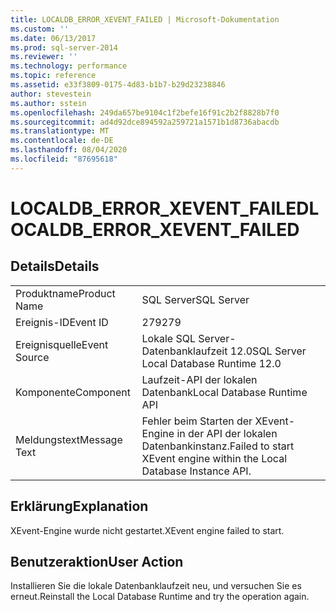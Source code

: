 ```yaml
---
title: LOCALDB_ERROR_XEVENT_FAILED | Microsoft-Dokumentation
ms.custom: ''
ms.date: 06/13/2017
ms.prod: sql-server-2014
ms.reviewer: ''
ms.technology: performance
ms.topic: reference
ms.assetid: e33f3809-0175-4d83-b1b7-b29d23238846
author: stevestein
ms.author: sstein
ms.openlocfilehash: 249da657be9104c1f2befe16f91c2b2f8828b7f0
ms.sourcegitcommit: ad4d92dce894592a259721a1571b1d8736abacdb
ms.translationtype: MT
ms.contentlocale: de-DE
ms.lasthandoff: 08/04/2020
ms.locfileid: "87695618"
---
```

# <a name="localdb_error_xevent_failed"></a><span data-ttu-id="e6506-102">LOCALDB_ERROR_XEVENT_FAILED</span><span class="sxs-lookup"><span data-stu-id="e6506-102">LOCALDB_ERROR_XEVENT_FAILED</span></span>
    
## <a name="details"></a><span data-ttu-id="e6506-103">Details</span><span class="sxs-lookup"><span data-stu-id="e6506-103">Details</span></span>  
  
|||  
|-|-|  
|<span data-ttu-id="e6506-104">Produktname</span><span class="sxs-lookup"><span data-stu-id="e6506-104">Product Name</span></span>|<span data-ttu-id="e6506-105">SQL Server</span><span class="sxs-lookup"><span data-stu-id="e6506-105">SQL Server</span></span>|  
|<span data-ttu-id="e6506-106">Ereignis-ID</span><span class="sxs-lookup"><span data-stu-id="e6506-106">Event ID</span></span>|<span data-ttu-id="e6506-107">279</span><span class="sxs-lookup"><span data-stu-id="e6506-107">279</span></span>|  
|<span data-ttu-id="e6506-108">Ereignisquelle</span><span class="sxs-lookup"><span data-stu-id="e6506-108">Event Source</span></span>|<span data-ttu-id="e6506-109">Lokale SQL Server-Datenbanklaufzeit 12.0</span><span class="sxs-lookup"><span data-stu-id="e6506-109">SQL Server Local Database Runtime 12.0</span></span>|  
|<span data-ttu-id="e6506-110">Komponente</span><span class="sxs-lookup"><span data-stu-id="e6506-110">Component</span></span>|<span data-ttu-id="e6506-111">Laufzeit-API der lokalen Datenbank</span><span class="sxs-lookup"><span data-stu-id="e6506-111">Local Database Runtime API</span></span>|  
|<span data-ttu-id="e6506-112">Meldungstext</span><span class="sxs-lookup"><span data-stu-id="e6506-112">Message Text</span></span>|<span data-ttu-id="e6506-113">Fehler beim Starten der XEvent-Engine in der API der lokalen Datenbankinstanz.</span><span class="sxs-lookup"><span data-stu-id="e6506-113">Failed to start XEvent engine within the Local Database Instance API.</span></span>|  
  
## <a name="explanation"></a><span data-ttu-id="e6506-114">Erklärung</span><span class="sxs-lookup"><span data-stu-id="e6506-114">Explanation</span></span>  
 <span data-ttu-id="e6506-115">XEvent-Engine wurde nicht gestartet.</span><span class="sxs-lookup"><span data-stu-id="e6506-115">XEvent engine failed to start.</span></span>  
  
## <a name="user-action"></a><span data-ttu-id="e6506-116">Benutzeraktion</span><span class="sxs-lookup"><span data-stu-id="e6506-116">User Action</span></span>  
 <span data-ttu-id="e6506-117">Installieren Sie die lokale Datenbanklaufzeit neu, und versuchen Sie es erneut.</span><span class="sxs-lookup"><span data-stu-id="e6506-117">Reinstall the Local Database Runtime and try the operation again.</span></span>  
  
  
